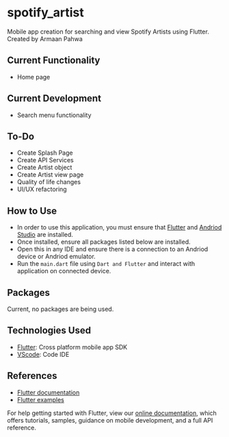 # spotify_artist

Mobile app creation for searching and view Spotify Artists using Flutter. Created by Armaan Pahwa

## Current Functionality
- Home page

## Current Development
- Search menu functionality

## To-Do
- Create Splash Page
- Create API Services
- Create Artist object
- Create Artist view page
- Quality of life changes
- UI/UX refactoring

## How to Use
- In order to use this application, you must ensure that [Flutter](https://flutter.dev/) and [Andriod Studio](https://developer.android.com/studio/) are installed.
- Once installed, ensure all packages listed below are installed.
- Open this in any IDE and ensure there is a connection to an Andriod device or Andriod emulator.
- Run the `main.dart` file using `Dart and Flutter` and interact with application on connected device.

## Packages
Current, no packages are being used.

## Technologies Used
- [Flutter](https://flutter.dev/): Cross platform mobile app SDK
- [VScode](https://code.visualstudio.com/): Code IDE

## References
- [Flutter documentation](https://flutter.dev/docs)
- [Flutter examples](https://flutter.dev/docs/cookbook)


For help getting started with Flutter, view our
[online documentation](https://flutter.dev/docs), which offers tutorials,
samples, guidance on mobile development, and a full API reference.

